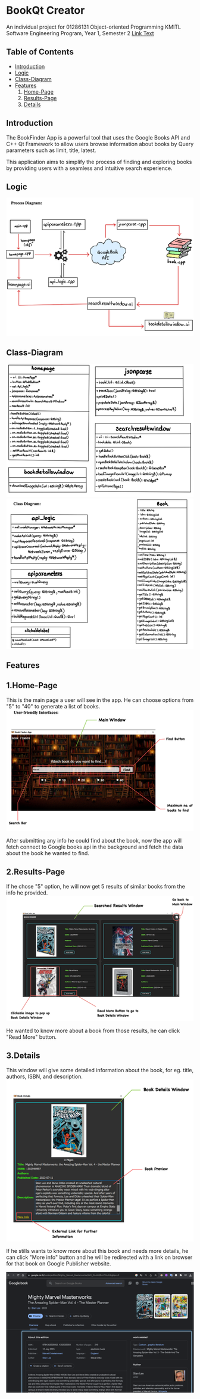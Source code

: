 # BookQt Creator

An individual project for 01286131 Object-oriented Programming KMITL
Software Engineering Program, Year 1, Semester 2
[Link Text](/Final_Project_Report.pdf)

## Table of Contents

- [Introduction](#introduction)
- [Logic](#logic)
- [Class-Diagram](#class-diagram)
- [Features](#features)
     1. [Home-Page](#home-page)
     2. [Results-Page](#result-page)
     3. [Details](#detail)
## Introduction


The BookFinder App is a powerful tool that uses the Google Books API and C++ Qt Framework to allow users browse information about books by Query parameters such as limit, title, latest. 

This application aims to simplify the process of finding and exploring books by providing users with a seamless and intuitive search experience.



## Logic

![Alt text](image-1.png)

## Class-Diagram

![Alt text](<Screenshot 2566-11-23 at 01.54.09.png>) ![Alt text](<Screenshot 2566-11-23 at 01.54.04.png>)

## Features

## 1.Home-Page

This is the main page a user will see in the app. He can choose options from "5" to "40" to generate a list of books.
![Alt text](image.png)

After submitting any info he could find about the book, now the app will fetch connect to Google books api in the background and fetch the data about the book he wanted to find.

## 2.Results-Page

If he chose "5" option, he will now get 5 results of similar books from the info he provided.
![Alt text](image-2.png)

He wanted to know more about a book from those results, he can click "Read More" button.

## 3.Details

This window will give some detailed information about the book, for eg. title, authors, ISBN, and description. 
![Alt text](image-3.png)

If he stills wants to know more about this book and needs more details, he can click "More info" button and he will be redirected with a link on browser for that book on Google Publisher website.

![Alt text](image-4.png)

